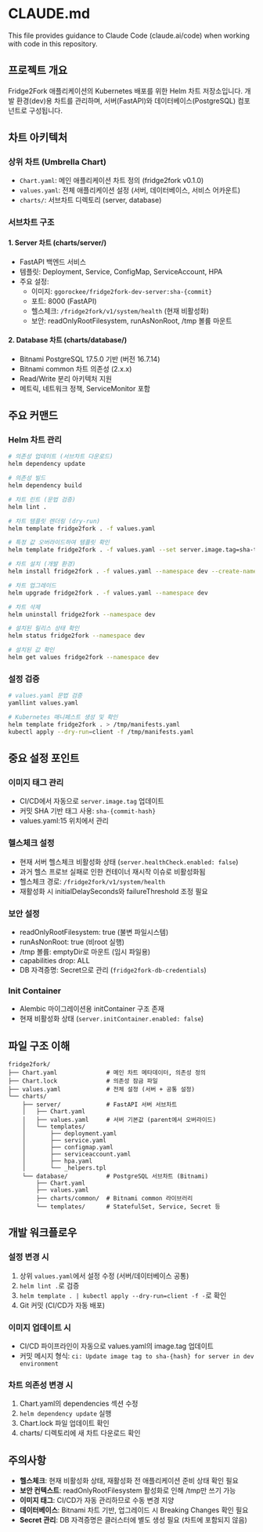 # CLAUDE.md

This file provides guidance to Claude Code (claude.ai/code) when working with code in this repository.

## 프로젝트 개요

Fridge2Fork 애플리케이션의 Kubernetes 배포를 위한 Helm 차트 저장소입니다. 개발 환경(dev)용 차트를 관리하며, 서버(FastAPI)와 데이터베이스(PostgreSQL) 컴포넌트로 구성됩니다.

## 차트 아키텍처

### 상위 차트 (Umbrella Chart)
- `Chart.yaml`: 메인 애플리케이션 차트 정의 (fridge2fork v0.1.0)
- `values.yaml`: 전체 애플리케이션 설정 (서버, 데이터베이스, 서비스 어카운트)
- `charts/`: 서브차트 디렉토리 (server, database)

### 서브차트 구조

#### 1. Server 차트 (charts/server/)
- FastAPI 백엔드 서비스
- 템플릿: Deployment, Service, ConfigMap, ServiceAccount, HPA
- 주요 설정:
  - 이미지: `ggorockee/fridge2fork-dev-server:sha-{commit}`
  - 포트: 8000 (FastAPI)
  - 헬스체크: `/fridge2fork/v1/system/health` (현재 비활성화)
  - 보안: readOnlyRootFilesystem, runAsNonRoot, /tmp 볼륨 마운트

#### 2. Database 차트 (charts/database/)
- Bitnami PostgreSQL 17.5.0 기반 (버전 16.7.14)
- Bitnami common 차트 의존성 (2.x.x)
- Read/Write 분리 아키텍처 지원
- 메트릭, 네트워크 정책, ServiceMonitor 포함

## 주요 커맨드

### Helm 차트 관리
```bash
# 의존성 업데이트 (서브차트 다운로드)
helm dependency update

# 의존성 빌드
helm dependency build

# 차트 린트 (문법 검증)
helm lint .

# 차트 템플릿 렌더링 (dry-run)
helm template fridge2fork . -f values.yaml

# 특정 값 오버라이드하여 템플릿 확인
helm template fridge2fork . -f values.yaml --set server.image.tag=sha-test123

# 차트 설치 (개발 환경)
helm install fridge2fork . -f values.yaml --namespace dev --create-namespace

# 차트 업그레이드
helm upgrade fridge2fork . -f values.yaml --namespace dev

# 차트 삭제
helm uninstall fridge2fork --namespace dev

# 설치된 릴리스 상태 확인
helm status fridge2fork --namespace dev

# 설치된 값 확인
helm get values fridge2fork --namespace dev
```

### 설정 검증
```bash
# values.yaml 문법 검증
yamllint values.yaml

# Kubernetes 매니페스트 생성 및 확인
helm template fridge2fork . > /tmp/manifests.yaml
kubectl apply --dry-run=client -f /tmp/manifests.yaml
```

## 중요 설정 포인트

### 이미지 태그 관리
- CI/CD에서 자동으로 `server.image.tag` 업데이트
- 커밋 SHA 기반 태그 사용: `sha-{commit-hash}`
- values.yaml:15 위치에서 관리

### 헬스체크 설정
- 현재 서버 헬스체크 비활성화 상태 (`server.healthCheck.enabled: false`)
- 과거 헬스 프로브 실패로 인한 컨테이너 재시작 이슈로 비활성화됨
- 헬스체크 경로: `/fridge2fork/v1/system/health`
- 재활성화 시 initialDelaySeconds와 failureThreshold 조정 필요

### 보안 설정
- readOnlyRootFilesystem: true (불변 파일시스템)
- runAsNonRoot: true (비root 실행)
- /tmp 볼륨: emptyDir로 마운트 (임시 파일용)
- capabilities drop: ALL
- DB 자격증명: Secret으로 관리 (`fridge2fork-db-credentials`)

### Init Container
- Alembic 마이그레이션용 initContainer 구조 존재
- 현재 비활성화 상태 (`server.initContainer.enabled: false`)

## 파일 구조 이해

```
fridge2fork/
├── Chart.yaml              # 메인 차트 메타데이터, 의존성 정의
├── Chart.lock              # 의존성 잠금 파일
├── values.yaml             # 전체 설정 (서버 + 공통 설정)
└── charts/
    ├── server/             # FastAPI 서버 서브차트
    │   ├── Chart.yaml
    │   ├── values.yaml     # 서버 기본값 (parent에서 오버라이드)
    │   └── templates/
    │       ├── deployment.yaml
    │       ├── service.yaml
    │       ├── configmap.yaml
    │       ├── serviceaccount.yaml
    │       ├── hpa.yaml
    │       └── _helpers.tpl
    └── database/           # PostgreSQL 서브차트 (Bitnami)
        ├── Chart.yaml
        ├── values.yaml
        ├── charts/common/  # Bitnami common 라이브러리
        └── templates/      # StatefulSet, Service, Secret 등
```

## 개발 워크플로우

### 설정 변경 시
1. 상위 `values.yaml`에서 설정 수정 (서버/데이터베이스 공통)
2. `helm lint .`로 검증
3. `helm template . | kubectl apply --dry-run=client -f -`로 확인
4. Git 커밋 (CI/CD가 자동 배포)

### 이미지 업데이트 시
- CI/CD 파이프라인이 자동으로 values.yaml의 image.tag 업데이트
- 커밋 메시지 형식: `ci: Update image tag to sha-{hash} for server in dev environment`

### 차트 의존성 변경 시
1. Chart.yaml의 dependencies 섹션 수정
2. `helm dependency update` 실행
3. Chart.lock 파일 업데이트 확인
4. charts/ 디렉토리에 새 차트 다운로드 확인

## 주의사항

- **헬스체크**: 현재 비활성화 상태, 재활성화 전 애플리케이션 준비 상태 확인 필요
- **보안 컨텍스트**: readOnlyRootFilesystem 활성화로 인해 /tmp만 쓰기 가능
- **이미지 태그**: CI/CD가 자동 관리하므로 수동 변경 지양
- **데이터베이스**: Bitnami 차트 기반, 업그레이드 시 Breaking Changes 확인 필요
- **Secret 관리**: DB 자격증명은 클러스터에 별도 생성 필요 (차트에 포함되지 않음)
